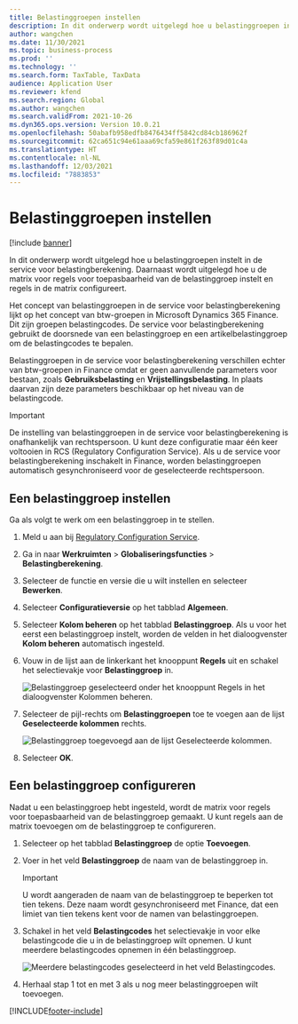 ```yaml
---
title: Belastinggroepen instellen
description: In dit onderwerp wordt uitgelegd hoe u belastinggroepen instelt in de service voor belastingberekening.
author: wangchen
ms.date: 11/30/2021
ms.topic: business-process
ms.prod: ''
ms.technology: ''
ms.search.form: TaxTable, TaxData
audience: Application User
ms.reviewer: kfend
ms.search.region: Global
ms.author: wangchen
ms.search.validFrom: 2021-10-26
ms.dyn365.ops.version: Version 10.0.21
ms.openlocfilehash: 50abafb958edfb8476434ff5842cd84cb186962f
ms.sourcegitcommit: 62ca651c94e61aaa69cfa59e861f263f89d01c4a
ms.translationtype: HT
ms.contentlocale: nl-NL
ms.lasthandoff: 12/03/2021
ms.locfileid: "7883853"
---
```

# <a name="set-up-tax-groups"></a>Belastinggroepen instellen

[!include [banner](../includes/banner.md)]

In dit onderwerp wordt uitgelegd hoe u belastinggroepen instelt in de service voor belastingberekening. Daarnaast wordt uitgelegd hoe u de matrix voor regels voor toepasbaarheid van de belastinggroep instelt en regels in de matrix configureert.

Het concept van belastinggroepen in de service voor belastingberekening lijkt op het concept van btw-groepen in Microsoft Dynamics 365 Finance. Dit zijn groepen belastingcodes. De service voor belastingberekening gebruikt de doorsnede van een belastinggroep en een artikelbelastinggroep om de belastingcodes te bepalen.

Belastinggroepen in de service voor belastingberekening verschillen echter van btw-groepen in Finance omdat er geen aanvullende parameters voor bestaan, zoals **Gebruiksbelasting** en **Vrijstellingsbelasting**. In plaats daarvan zijn deze parameters beschikbaar op het niveau van de belastingcode.

> [!IMPORTANT]
> De instelling van belastinggroepen in de service voor belastingberekening is onafhankelijk van rechtspersoon. U kunt deze configuratie maar één keer voltooien in RCS (Regulatory Configuration Service). Als u de service voor belastingberekening inschakelt in Finance, worden belastinggroepen automatisch gesynchroniseerd voor de geselecteerde rechtspersoon.

## <a name="set-up-a-tax-group"></a>Een belastinggroep instellen

Ga als volgt te werk om een belastinggroep in te stellen.

1. Meld u aan bij [Regulatory Configuration Service](https://marketing.configure.global.dynamics.com/).
2. Ga in naar **Werkruimten** \> **Globaliseringsfuncties** \> **Belastingberekening**.
3. Selecteer de functie en versie die u wilt instellen en selecteer **Bewerken**.
4. Selecteer **Configuratieversie** op het tabblad **Algemeen**.
5. Selecteer **Kolom beheren** op het tabblad **Belastinggroep**. Als u voor het eerst een belastinggroep instelt, worden de velden in het dialoogvenster **Kolom beheren** automatisch ingesteld.
6. Vouw in de lijst aan de linkerkant het knooppunt **Regels** uit en schakel het selectievakje voor **Belastinggroep** in.

    ![Belastinggroep geselecteerd onder het knooppunt Regels in het dialoogvenster Kolommen beheren.](media/select-tax-group.png)

7. Selecteer de pijl-rechts om **Belastinggroepen** toe te voegen aan de lijst **Geselecteerde kolommen** rechts.

    ![Belastinggroep toegevoegd aan de lijst Geselecteerde kolommen.](media/add-tax-group.png)

8. Selecteer **OK**.

## <a name="configure-a-tax-group"></a>Een belastinggroep configureren

Nadat u een belastinggroep hebt ingesteld, wordt de matrix voor regels voor toepasbaarheid van de belastinggroep gemaakt. U kunt regels aan de matrix toevoegen om de belastinggroep te configureren.

1. Selecteer op het tabblad **Belastinggroep** de optie **Toevoegen**.
2. Voer in het veld **Belastinggroep** de naam van de belastinggroep in.

    > [!IMPORTANT]
    > U wordt aangeraden de naam van de belastinggroep te beperken tot tien tekens. Deze naam wordt gesynchroniseerd met Finance, dat een limiet van tien tekens kent voor de namen van belastinggroepen.

3. Schakel in het veld **Belastingcodes** het selectievakje in voor elke belastingcode die u in de belastinggroep wilt opnemen. U kunt meerdere belastingcodes opnemen in één belastinggroep.

    ![Meerdere belastingcodes geselecteerd in het veld Belastingcodes.](media/multiple-tax-codes-selection.png)

4. Herhaal stap 1 tot en met 3 als u nog meer belastinggroepen wilt toevoegen.

[!INCLUDE[footer-include](../../includes/footer-banner.md)]
